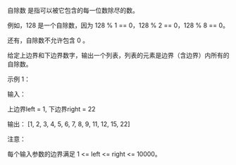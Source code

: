 自除数 是指可以被它包含的每一位数除尽的数。

例如，128 是一个自除数，因为 128 % 1 == 0，128 % 2 == 0，128 % 8 == 0。

还有，自除数不允许包含 0 。

给定上边界和下边界数字，输出一个列表，列表的元素是边界（含边界）内所有的自除数。

示例 1：

输入： 

上边界left = 1, 下边界right = 22

输出： [1, 2, 3, 4, 5, 6, 7, 8, 9, 11, 12, 15, 22]

注意：

每个输入参数的边界满足 1 <= left <= right <= 10000。

